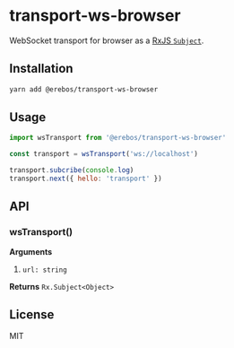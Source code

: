 # transport-ws-browser

WebSocket transport for browser as a [RxJS `Subject`](http://reactivex.io/rxjs/class/es6/Subject.js~Subject.html).

## Installation

```sh
yarn add @erebos/transport-ws-browser
```

## Usage

```js
import wsTransport from '@erebos/transport-ws-browser'

const transport = wsTransport('ws://localhost')

transport.subcribe(console.log)
transport.next({ hello: 'transport' })
```

## API

### wsTransport()

**Arguments**

1.  `url: string`

**Returns** `Rx.Subject<Object>`

## License

MIT
